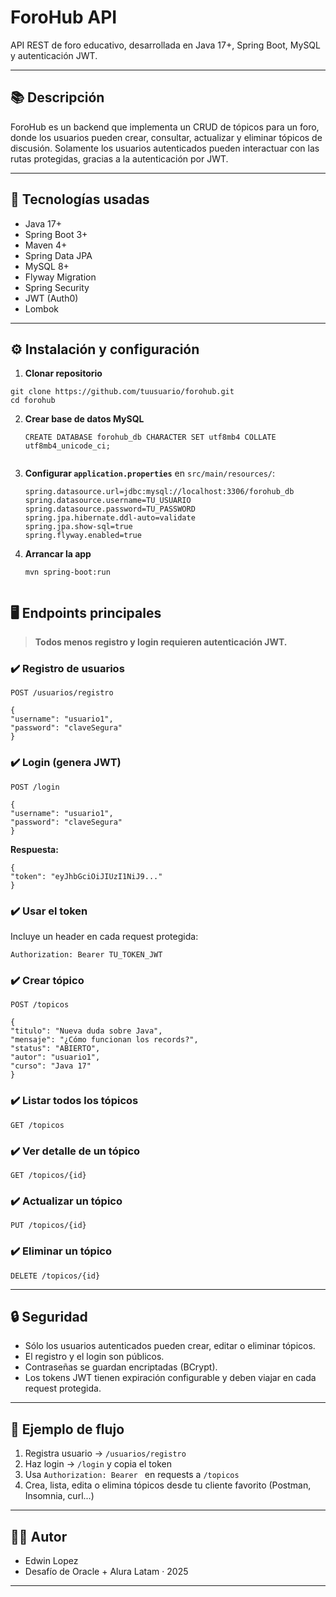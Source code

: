 
# ForoHub API

API REST de foro educativo, desarrollada en Java 17+, Spring Boot, MySQL y autenticación JWT.

---

## 📚 Descripción

ForoHub es un backend que implementa un CRUD de tópicos para un foro, donde los usuarios pueden crear, consultar, actualizar y eliminar tópicos de discusión. Solamente los usuarios autenticados pueden interactuar con las rutas protegidas, gracias a la autenticación por JWT.

---

## 🚀 Tecnologías usadas

- Java 17+
- Spring Boot 3+
- Maven 4+
- Spring Data JPA
- MySQL 8+
- Flyway Migration
- Spring Security
- JWT (Auth0)
- Lombok

---

## ⚙️ Instalación y configuración

1. **Clonar repositorio**
 ```
 git clone https://github.com/tuusuario/forohub.git
cd forohub
```

2. **Crear base de datos MySQL**
   ```
   CREATE DATABASE forohub_db CHARACTER SET utf8mb4 COLLATE utf8mb4_unicode_ci;
  

3. **Configurar `application.properties`** en `src/main/resources/`:
    ```
   spring.datasource.url=jdbc:mysql://localhost:3306/forohub_db
   spring.datasource.username=TU_USUARIO
   spring.datasource.password=TU_PASSWORD
   spring.jpa.hibernate.ddl-auto=validate
   spring.jpa.show-sql=true
   spring.flyway.enabled=true
 
4. **Arrancar la app**
   ```
   mvn spring-boot:run
 
## 🖥️ Endpoints principales

> **Todos menos registro y login requieren autenticación JWT.**

### ✔️ Registro de usuarios
`POST /usuarios/registro`
```
{
"username": "usuario1",
"password": "claveSegura"
}
```

### ✔️ Login (genera JWT)
`POST /login`
```
{
"username": "usuario1",
"password": "claveSegura"
}
```
**Respuesta:**
```
{
"token": "eyJhbGciOiJIUzI1NiJ9..."
}
```

### ✔️ Usar el token
Incluye un header en cada request protegida:
```
Authorization: Bearer TU_TOKEN_JWT
```

### ✔️ Crear tópico
`POST /topicos`
```
{
"titulo": "Nueva duda sobre Java",
"mensaje": "¿Cómo funcionan los records?",
"status": "ABIERTO",
"autor": "usuario1",
"curso": "Java 17"
}
```

### ✔️ Listar todos los tópicos
`GET /topicos`

### ✔️ Ver detalle de un tópico
`GET /topicos/{id}`

### ✔️ Actualizar un tópico
`PUT /topicos/{id}`

### ✔️ Eliminar un tópico
`DELETE /topicos/{id}`

---

## 🔒 Seguridad

- Sólo los usuarios autenticados pueden crear, editar o eliminar tópicos.
- El registro y el login son públicos.
- Contraseñas se guardan encriptadas (BCrypt).
- Los tokens JWT tienen expiración configurable y deben viajar en cada request protegida.

---

## 📝 Ejemplo de flujo

1. Registra usuario → `/usuarios/registro`
2. Haz login → `/login` y copia el token
3. Usa `Authorization: Bearer ` en requests a `/topicos`
4. Crea, lista, edita o elimina tópicos desde tu cliente favorito (Postman, Insomnia, curl...)

---

## 👨‍💻 Autor

- Edwin Lopez
- Desafío de Oracle + Alura Latam · 2025

---